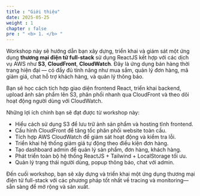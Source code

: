 ```yaml
---
title : "Giới thiệu"
date: 2025-05-25 
weight : 1 
chapter : false
pre : " <b> 1. </b> "
---
```

Workshop này sẽ hướng dẫn bạn xây dựng, triển khai và giám sát một ứng dụng **thương mại điện tử full-stack** sử dụng ReactJS kết hợp với các dịch vụ AWS như **S3**, **CloudFront**, **CloudWatch**. Đây là ứng dụng bán hàng thời trang hiện đại — có đầy đủ tính năng như mua sắm, quản lý đơn hàng, mã giảm giá, chat hỗ trợ khách hàng, và quản lý thông báo.

Bạn sẽ học cách tích hợp giao diện frontend React, triển khai backend, upload ảnh sản phẩm lên S3, phân phối nhanh qua CloudFront và theo dõi hoạt động người dùng với CloudWatch.

Những lợi ích chính bạn sẽ đạt được từ workshop này:

- Hiểu cách sử dụng S3 để lưu trữ ảnh sản phẩm và hosting tĩnh frontend.
- Cấu hình CloudFront để tăng tốc phân phối website toàn cầu.
- Tích hợp AWS CloudWatch để giám sát hoạt động và kiểm tra lỗi.
- Triển khai hệ thống giảm giá tự động theo điều kiện đơn hàng.
- Tạo dashboard admin để quản lý sản phẩm, đơn hàng, khách hàng.
- Phát triển toàn bộ hệ thống ReactJS + Tailwind + LocalStorage tối ưu.
- Quản lý trạng thái người dùng, popup thông báo, chat với admin.


Đến cuối workshop, bạn sẽ xây dựng và triển khai một ứng dụng thương mại điện tử full-stack với các phương pháp tốt nhất về tracing và monitoring—sẵn sàng để mở rộng và sản xuất.